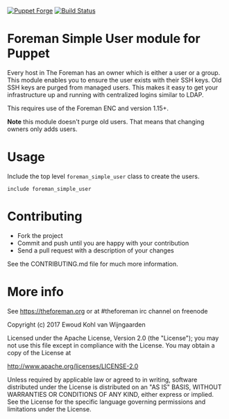 [![Puppet Forge](https://img.shields.io/puppetforge/v/theforeman/foreman_simple_user.svg)](https://forge.puppetlabs.com/theforeman/foreman_simple_user)
[![Build Status](https://travis-ci.org/theforeman/puppet-foreman_simple_user.svg?branch=master)](https://travis-ci.org/theforeman/puppet-foreman_simple_user)

# Foreman Simple User module for Puppet

Every host in The Foreman has an owner which is either a user or a group. This
module enables you to ensure the user exists with their SSH keys. Old SSH keys
are purged from managed users. This makes it easy to get your infrastructure up
and running with centralized logins similar to LDAP.

This requires use of the Foreman ENC and version 1.15+.

**Note** this module doesn't purge old users. That means that changing owners
only adds users.

# Usage

Include the top level `foreman_simple_user` class to create the users.

    include foreman_simple_user

# Contributing

* Fork the project
* Commit and push until you are happy with your contribution
* Send a pull request with a description of your changes

See the CONTRIBUTING.md file for much more information.

# More info

See https://theforeman.org or at #theforeman irc channel on freenode

Copyright (c) 2017 Ewoud Kohl van Wijngaarden

Licensed under the Apache License, Version 2.0 (the "License");
you may not use this file except in compliance with the License.
You may obtain a copy of the License at

http://www.apache.org/licenses/LICENSE-2.0

Unless required by applicable law or agreed to in writing, software
distributed under the License is distributed on an "AS IS" BASIS,
WITHOUT WARRANTIES OR CONDITIONS OF ANY KIND, either express or implied.
See the License for the specific language governing permissions and
limitations under the License.

